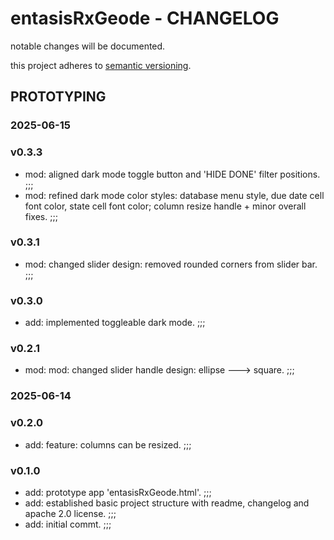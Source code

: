 # entasisRxGeode - CHANGELOG

notable changes will be documented.

this project adheres to [semantic versioning](https://semver.org/spec/v2.0.0.html).

## PROTOTYPING

### 2025-06-15

### v0.3.3

- mod: aligned dark mode toggle button and 'HIDE DONE' filter positions. ;;;
- mod: refined dark mode color styles: database menu style, due date cell font color, state cell font color; column resize handle + minor overall fixes. ;;;

### v0.3.1

- mod: changed slider design: removed rounded corners from slider bar. ;;;

### v0.3.0

- add: implemented toggleable dark mode. ;;;

### v0.2.1

- mod: mod: changed slider handle design: ellipse ---> square. ;;;

### 2025-06-14

### v0.2.0

- add: feature: columns can be resized. ;;;

### v0.1.0

- add: prototype app 'entasisRxGeode.html'. ;;;
- add: established basic project structure with readme, changelog and apache 2.0 license. ;;;
- add: initial commt. ;;;